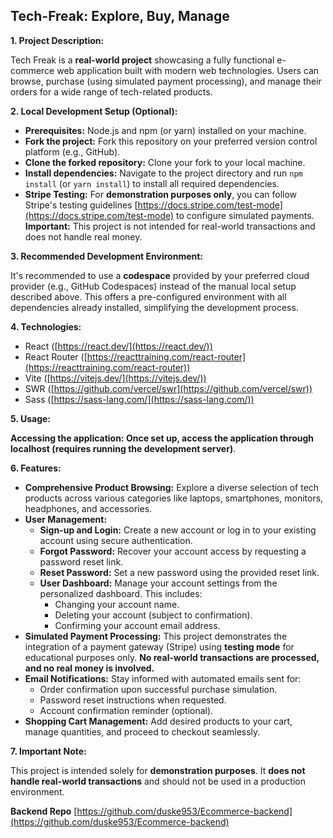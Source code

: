 ## Tech-Freak: Explore, Buy, Manage

**1. Project Description:**

Tech Freak is a **real-world project** showcasing a fully functional e-commerce web application built with modern web technologies. Users can browse, purchase (using simulated payment processing), and manage their orders for a wide range of tech-related products.

**2. Local Development Setup (Optional):**

* **Prerequisites:** Node.js and npm (or yarn) installed on your machine.
* **Fork the project:** Fork this repository on your preferred version control platform (e.g., GitHub).
* **Clone the forked repository:** Clone your fork to your local machine.
* **Install dependencies:** Navigate to the project directory and run `npm install` (or `yarn install`) to install all required dependencies.
* **Stripe Testing:** For **demonstration purposes only**, you can follow Stripe's testing guidelines [https://docs.stripe.com/test-mode](https://docs.stripe.com/test-mode) to configure simulated payments. **Important:** This project is not intended for real-world transactions and does not handle real money.

**3. Recommended Development Environment:**

It's recommended to use a **codespace** provided by your preferred cloud provider (e.g., GitHub Codespaces) instead of the manual local setup described above. This offers a pre-configured environment with all dependencies already installed, simplifying the development process.

**4. Technologies:**
* React ([https://react.dev/](https://react.dev/))
* React Router ([https://reacttraining.com/react-router](https://reacttraining.com/react-router))
* Vite ([https://vitejs.dev/](https://vitejs.dev/))
* SWR ([https://github.com/vercel/swr](https://github.com/vercel/swr))
* Sass ([https://sass-lang.com/](https://sass-lang.com/))

**5. Usage:**

**Accessing the application: Once set up, access the application through localhost (requires running the development server)**.

**6. Features:**

* **Comprehensive Product Browsing:** Explore a diverse selection of tech products across various categories like laptops, smartphones, monitors, headphones, and accessories.
* **User Management:**
    * **Sign-up and Login:** Create a new account or log in to your existing account using secure authentication.
    * **Forgot Password:** Recover your account access by requesting a password reset link.
    * **Reset Password:** Set a new password using the provided reset link.
    * **User Dashboard:** Manage your account settings from the personalized dashboard. This includes:
        * Changing your account name.
        * Deleting your account (subject to confirmation).
        * Confirming your account email address.
* **Simulated Payment Processing:** This project demonstrates the integration of a payment gateway (Stripe) using **testing mode** for educational purposes only. **No real-world transactions are processed, and no real money is involved.**
* **Email Notifications:** Stay informed with automated emails sent for:
    * Order confirmation upon successful purchase simulation.
    * Password reset instructions when requested.
    * Account confirmation reminder (optional).
* **Shopping Cart Management:** Add desired products to your cart, manage quantities, and proceed to checkout seamlessly.

**7. Important Note:**

This project is intended solely for **demonstration purposes**. It **does not handle real-world transactions** and should not be used in a production environment.

**Backend Repo**
[https://github.com/duske953/Ecommerce-backend](https://github.com/duske953/Ecommerce-backend)


